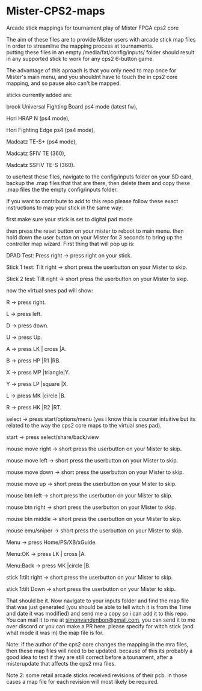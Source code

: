 # Mister-CPS2-maps
Arcade stick mappings for tournament play of Mister FPGA cps2 core


The aim of these files are to provide Mister users with arcade stick map files in order to streamline the mapping process at tournaments.    
putting these files in an empty /media/fat/config/inputs/ folder should result in any supported stick to work for any cps2 6-button game.

The advantage of this aproach is that you only need to map once for Mister's main menu, and you shouldnt have to touch the in cps2 core mapping, and so pause also can't be mapped.

sticks currently added are: 

brook Universal Fighting Board ps4 mode (latest fw),

Hori HRAP N (ps4 mode),

Hori Fighting Edge ps4 (ps4 mode),

Madcatz TE-S+ (ps4 mode),

Madcatz SFIV TE (360),

Madcatz SSFIV TE-S (360).


to use/test these files, navigate to the config/inputs folder on your SD card, backup the .map files that that are there, then delete them and copy these .map files the the empty config/inputs folder. 

If you want to contribute to add to this repo please follow these exact instructions to map your stick in the same way:

first make sure your stick is set to digital pad mode 

then press the reset button on your mister to reboot to main menu.
then hold down the user button on your Mister for 3 seconds to bring up the controller map wizard.
First thing that will pop up is:

DPAD Test: Press right -> press right on your stick.

Stick 1 test: Tilt right -> short press the userbutton on your Mister to skip.

Stick 2 test: Tilt right -> short press the userbutton on your Mister to skip.

now the virtual snes pad will show:

R -> press right.

L -> press left.

D -> press down.

U -> press Up.

A -> press LK | cross  |A.

B -> press HP |R1      |RB.

X -> press MP |triangle|Y.

Y -> press LP |square  |X.

L -> press MK |circle  |B.

R -> press HK |R2      |RT.

select -> press start/options/menu (yes i know this is counter intuitive but its related to the way the cps2 core maps to the virtual snes pad).

start -> press select/share/back/view

mouse move right -> short press the userbutton on your Mister to skip.

mouse move left -> short press the userbutton on your Mister to skip.

mouse move down -> short press the userbutton on your Mister to skip.

mouse move up -> short press the userbutton on your Mister to skip.

mouse btn left -> short press the userbutton on your Mister to skip.

mouse btn right -> short press the userbutton on your Mister to skip.

mouse btn middle -> short press the userbutton on your Mister to skip.

mouse emu/sniper -> short press the userbutton on your Mister to skip.

Menu -> press Home/PS/XB/xGuide.

Menu:OK -> press LK | cross  |A.

Menu:Back -> press MK |circle  |B.

stick 1:tilt right -> short press the userbutton on your Mister to skip.

stick 1:tilt Down -> short press the userbutton on your Mister to skip.

That should be it. Now navigate to your inputs folder and find the map file that was just generated (you should be able to tell witch it is from the Time and date it was modified) and send me a copy so i can add it to this repo. You can mail it to me at simonvandenbon@gmail.com, you can send it to me over discord or you can make a PR here. please specify for witch stick (and what mode it was in) the map file is for.

Note: if the author of the cps2 core changes the mapping in the mra files, then these map files will need to be updated. because of this its probably a good idea to test if they are still correct before a tounament, after a misterupdate that affects the cps2 mra files.

Note 2: some retail arcade sticks received revisions of their pcb. in those cases a map file for each revision will most likely be required.
